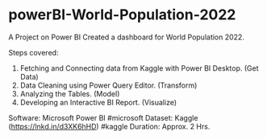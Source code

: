# powerBI-World-Population-2022
A Project on Power BI
Created a dashboard for World Population 2022.
 
Steps covered:
1. Fetching and Connecting data from Kaggle with Power BI Desktop. (Get Data)
2. Data Cleaning using Power Query Editor. (Transform)
3. Analyzing the Tables. (Model)
4. Developing an Interactive BI Report. (Visualize) 
  
Software: Microsoft Power BI #microsoft
Dataset: Kaggle (https://lnkd.in/d3XK6hHD) #kaggle
Duration: Approx. 2 Hrs.
